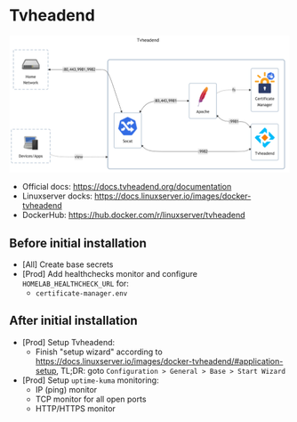 # Tvheadend

![diagram](../../docs/diagrams/out/apps/tvheadend.png)

- Official docs: <https://docs.tvheadend.org/documentation>
- Linuxserver docks: <https://docs.linuxserver.io/images/docker-tvheadend>
- DockerHub: <https://hub.docker.com/r/linuxserver/tvheadend>

## Before initial installation

- \[All\] Create base secrets
- \[Prod\] Add healthchecks monitor and configure `HOMELAB_HEALTHCHECK_URL` for:
    - `certificate-manager.env`

## After initial installation

- \[Prod\] Setup Tvheadend:
    - Finish "setup wizard" according to <https://docs.linuxserver.io/images/docker-tvheadend/#application-setup>, TL;DR: goto `Configuration > General > Base > Start Wizard`
- \[Prod\] Setup `uptime-kuma` monitoring:
    - IP (ping) monitor
    - TCP monitor for all open ports
    - HTTP/HTTPS monitor
